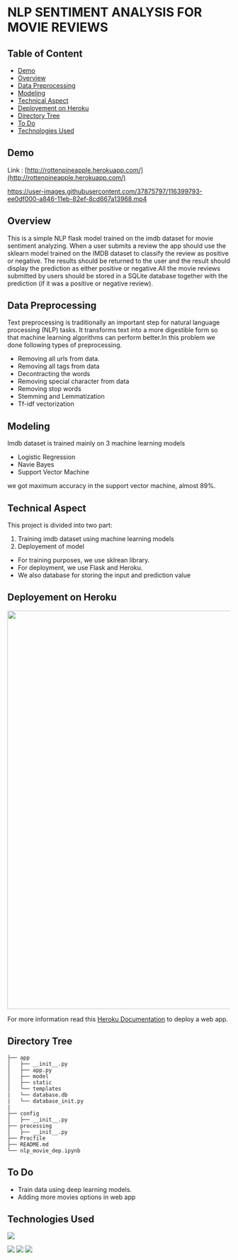 # NLP SENTIMENT ANALYSIS FOR MOVIE REVIEWS

## Table of Content
  * [Demo](#demo)
  * [Overview](#overview)
  * [Data Preprocessing](#data-preprocessing)
  * [Modeling](#modeling)
  * [Technical Aspect](#technical-aspect)
  * [Deployement on Heroku](#deployement-on-heroku)
  * [Directory Tree](#directory-tree)
  * [To Do](#to-do)
  * [Technologies Used](#technologies-used)

## Demo
Link : [http://rottenpineapple.herokuapp.com/](http://rottenpineapple.herokuapp.com/)

https://user-images.githubusercontent.com/37875797/116399793-ee0df000-a846-11eb-82ef-8cd667a13968.mp4




## Overview
This is a simple NLP flask model trained on the imdb dataset for movie sentiment analyzing.
When a user submits a review the app should use the sklearn model trained on the IMDB
dataset to classify the review as positive or negative. The results should be returned to the user  and the result should
display the prediction as either positive or negative.All the movie reviews submitted by users should be stored in a SQLite database together with
the prediction (if it was a positive or negative review).

## Data Preprocessing
Text preprocessing is traditionally an important step for natural language processing (NLP) tasks. It transforms text into a more digestible form so that machine learning algorithms can perform better.In this problem we done following types of preprocessing.
 * Removing all urls from data.
 * Removing all tags from data
 * Decontracting the words
 * Removing special character from data
 * Removing stop words
 * Stemming and Lemmatization
 * Tf-idf vectorization
 
##  Modeling
Imdb dataset is trained mainly on 3 machine learning models
* Logistic Regression
* Navie Bayes
* Support Vector Machine

we got maximum accuracy in the support vector machine, almost 89%.

## Technical Aspect
This project is divided into two part:

1) Training imdb dataset using machine learning models
2) Deployement of model

* For training purposes, we use sklrean library.
* For deployment, we use Flask and Heroku.
* We also database for storing the input and prediction value

## Deployement on Heroku
<img target="_blank" src="https://imgur.com/39Y8cOt.jpg" width=900>

For more information read this [Heroku Documentation](https://devcenter.heroku.com/articles/getting-started-with-python) to deploy a web app.

## Directory Tree
```
├── app 
│   ├── __init__.py
│   ├── app.py
│   ├── model
│   ├── static
│   └── templates
|   └── database.db
|   └── database_init.py
| 
├── config
│   ├── __init__.py
├── processing
│   ├── __init__.py
├── Procfile
├── README.md
└── nlp_movie_dep.ipynb
```
## To Do
* Train data using deep learning models.
* Adding more movies options in web app

## Technologies Used
![](https://forthebadge.com/images/badges/made-with-python.svg)

 <img src="https://img.shields.io/badge/flask%20-%23000.svg?&style=for-the-badge&logo=flask&logoColor=white"/> 
 <img src="https://img.shields.io/badge/SQLite-07405E?style=for-the-badge&logo=sqlite&logoColor=white"/> 
  <img src="https://img.shields.io/badge/Heroku-430098?style=for-the-badge&logo=heroku&logoColor=white"/> 
